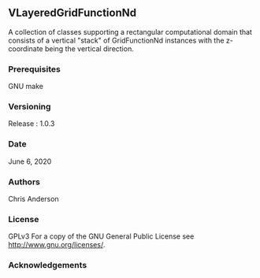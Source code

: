 ## VLayeredGridFunctionNd

A collection of classes supporting a rectangular computational domain that consists of a vertical "stack" of GridFunctionNd instances with the z-coordinate being the vertical direction.


### Prerequisites

GNU make

### Versioning

Release : 1.0.3

### Date 

June 6, 2020 

### Authors

Chris Anderson

### License

GPLv3  For a copy of the GNU General Public License see <http://www.gnu.org/licenses/>.

### Acknowledgements


















